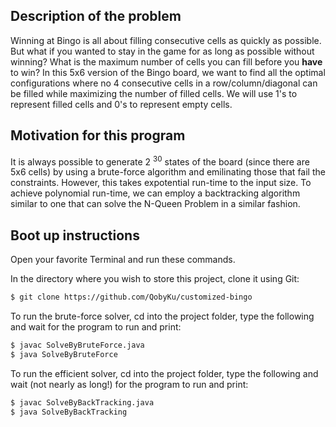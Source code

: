 ## Description of the problem

Winning at Bingo is all about filling consecutive cells as quickly as possible. But what if you wanted to stay in the game for as long as possible without winning? What is the maximum number of cells you can fill before you **have** to win? In this 5x6 version of the Bingo board, we want to find all the optimal configurations where no 4 consecutive cells in a row/column/diagonal can be filled while maximizing the number of filled cells. We will use 1's to represent filled cells and 0's to represent empty cells.

## Motivation for this program

It is always possible to generate 2 <sup>30</sup> states of the board (since there are 5x6 cells) by using a brute-force algorithm and emilinating those that fail the constraints. However, this takes expotential run-time to the input size. To achieve polynomial run-time, we can employ a backtracking algorithm similar to one that can solve the N-Queen Problem in a similar fashion.

## Boot up instructions

Open your favorite Terminal and run these commands.

In the directory where you wish to store this project, clone it using Git:
```sh
$ git clone https://github.com/QobyKu/customized-bingo
```

To run the brute-force solver, cd into the project folder, type the following and wait for the program to run and print:
```sh
$ javac SolveByBruteForce.java
$ java SolveByBruteForce
```

To run the efficient solver, cd into the project folder, type the following and wait (not nearly as long!) for the program to run and print:
```sh
$ javac SolveByBackTracking.java
$ java SolveByBackTracking
```
